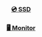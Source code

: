 <h3 align="center"><a href="https://github.com/awesome-windows11/hardware/tree/main/SSD">💿 SSD</a></h3>

<h3 align="center"><a href="https://github.com/awesome-windows11/hardware/tree/main/monitor">🖥 Monitor</a></h3>
